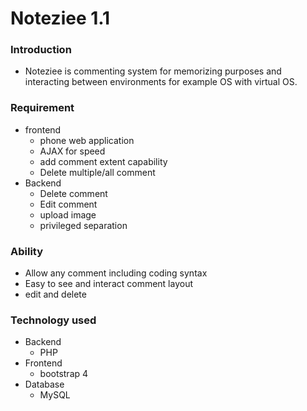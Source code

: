 # Noteziee 1.1

### Introduction
- Noteziee is commenting system for memorizing purposes and interacting between environments for example OS with virtual OS.

### Requirement
- frontend
    - phone web application
    - AJAX for speed
    - add comment extent capability
    - Delete multiple/all comment
- Backend
    - Delete comment
    - Edit comment
    - upload image
    - privileged separation


### Ability
- Allow any comment including coding syntax
- Easy to see and interact comment layout
- edit and delete

### Technology used
- Backend
    - PHP
- Frontend
    - bootstrap 4
- Database
    - MySQL


